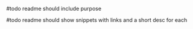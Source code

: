 #todo 
readme should include purpose

#todo 
readme should show snippets with links and a short desc for each
